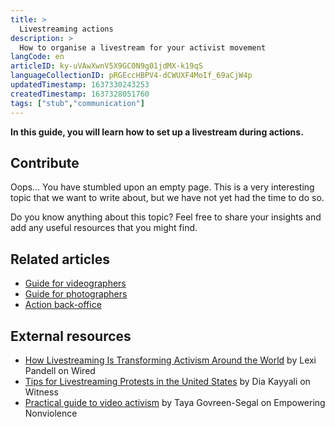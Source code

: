 ```yaml
---
title: >
  Livestreaming actions
description: >
  How to organise a livestream for your activist movement
langCode: en
articleID: ky-uVAwXwnV5X9GC0N9g01jdMX-k19qS
languageCollectionID: pRGEccHBPV4-dCWUXF4MoIf_69aCjW4p
updatedTimestamp: 1637330243253
createdTimestamp: 1637328051760
tags: ["stub","communication"]
---
```


**In this guide, you will learn how to set up a livestream during actions.**

## **Contribute**

Oops… You have stumbled upon an empty page. This is a very interesting topic that we want to write about, but we have not yet had the time to do so.

Do you know anything about this topic? Feel free to share your insights and add any useful resources that you might find.

## Related articles

-   [Guide for videographers](/communication/videos)
-   [Guide for photographers](/communication/photos)
-   [Action back-office](/communication/action-back-office)

## External resources

-   [How Livestreaming Is Transforming Activism Around the World](https://www.wired.com/2016/11/livestreaming-transforming-activism/) by Lexi Pandell on Wired
-   [Tips for Livestreaming Protests in the United States](https://blog.witness.org/2017/02/tips-livestreaming-protests-united-states/) by Dia Kayyali on Witness
-   [Practical guide to video activism](https://www.nonviolence.wri-irg.org/en/resources/2018/practical-guide-video-activism) by Taya Govreen-Segal on Empowering Nonviolence